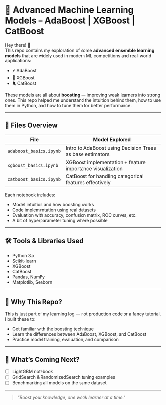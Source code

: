 # 🚀 Advanced Machine Learning Models – AdaBoost | XGBoost | CatBoost

Hey there! 👋  
This repo contains my exploration of some **advanced ensemble learning models** that are widely used in modern ML competitions and real-world applications:

- ⚡ AdaBoost
- 🚀 XGBoost
- 🐈 CatBoost

These models are all about **boosting** — improving weak learners into strong ones. This repo helped me understand the intuition behind them, how to use them in Python, and how to tune them for better performance.

---

## 📁 Files Overview

| File | Model Explored |
|------|----------------|
| `adaboost_basics.ipynb` | Intro to AdaBoost using Decision Trees as base estimators |
| `xgboost_basics.ipynb` | XGBoost implementation + feature importance visualization |
| `catboost_basics.ipynb` | CatBoost for handling categorical features effectively |

Each notebook includes:
- Model intuition and how boosting works  
- Code implementation using real datasets  
- Evaluation with accuracy, confusion matrix, ROC curves, etc.  
- A bit of hyperparameter tuning where possible  

---

## 🛠️ Tools & Libraries Used

- Python 3.x
- Scikit-learn
- XGBoost
- CatBoost
- Pandas, NumPy
- Matplotlib, Seaborn

---

## 🎯 Why This Repo?

This is just part of my learning log — not production code or a fancy tutorial.  
I built these to:
- Get familiar with the boosting technique  
- Learn the differences between AdaBoost, XGBoost, and CatBoost  
- Practice model training, evaluation, and comparison

---

## 🔮 What’s Coming Next?

- [ ] LightGBM notebook  
- [ ] GridSearch & RandomizedSearch tuning examples  
- [ ] Benchmarking all models on the same dataset  

---



> _“Boost your knowledge, one weak learner at a time.”_
